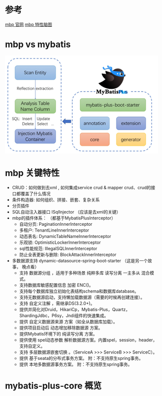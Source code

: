 # 参考
[mbp 官网](https://mybatis.plus/guide/#%E7%89%B9%E6%80%A7)
[mbp 特性脑图](https://www.processon.com/view/60515207e0b34d1578e04fc1?fromnew=1#map)

# mbp vs mybatis
![ddd](./01-框架结构.jpg)

# mbp 关键特性
- CRUD：如何做到去xml , 如何集成service crud & mapper crud、crud的接口都覆盖了什么情况
- 条件构造器: 如何组织、拼接、嵌套、复杂关系
- 分页插件
- SQL自动注入器接口 ISqlInjector （应该是去xml的关键）
- mbp的插件体系： （都基于MybatisPlusInterceptor）
    - 自动分页: PaginationInnerInterceptor
    - 多租户: TenantLineInnerInterceptor
    - 动态表名: DynamicTableNameInnerInterceptor
    - 乐观锁: OptimisticLockerInnerInterceptor
    - sql性能规范: IllegalSQLInnerInterceptor
    - 防止全表更新与删除: BlockAttackInnerInterceptor
- 多数据源支持 dynamic-datasource-spring-boot-starter （这是另一个故事， 晚点看）
    - 支持 数据源分组 ，适用于多种场景 纯粹多库 读写分离 一主多从 混合模式。
    - 支持数据库敏感配置信息 加密 ENC()。
    - 支持每个数据库独立初始化表结构schema和数据库database。
    - 支持无数据源启动，支持懒加载数据源（需要的时候再创建连接）。
    - 支持 自定义注解 ，需继承DS(3.2.0+)。
    - 提供并简化对Druid，HikariCp，Mybatis-Plus，Quartz，ShardingJdbc，P6sy，Jndi组件的快速集成。
    - 提供 自定义数据源来源 方案（如全从数据库加载）。
    - 提供项目启动后 动态增加移除数据源 方案。
    - 提供Mybatis环境下的 纯读写分离 方案。
    - 提供使用 spel动态参数 解析数据源方案。内置spel，session，header，支持自定义。
    - 支持 多层数据源嵌套切换 。（ServiceA >>> ServiceB >>> ServiceC）。
    - 提供 基于seata的分布式事务方案。 附：不支持原生spring事务。
    - 提供 本地多数据源事务方案。 附：不支持原生spring事务。

# mybatis-plus-core 概览

